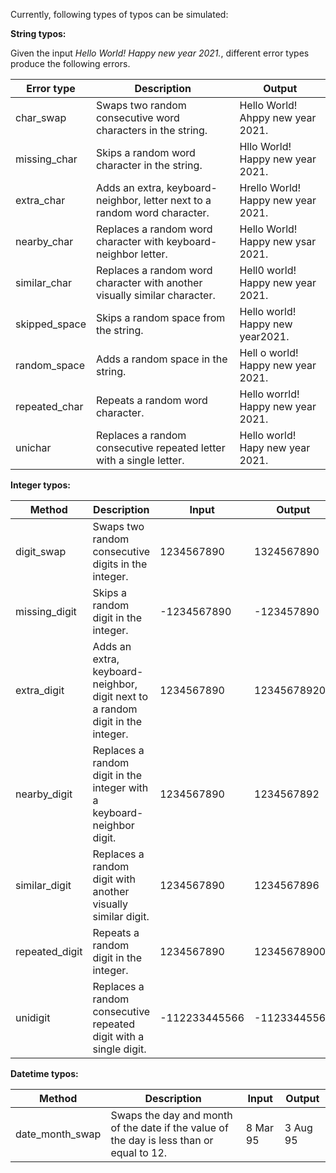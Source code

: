 Currently, following types of typos can be simulated:

**String typos:** 

Given the input _Hello World! Happy new year 2021._, different error types produce the following errors.

| Error type    | Description                                                               | Output                             |
|---------------|---------------------------------------------------------------------------|------------------------------------|
| char_swap     | Swaps two random consecutive word characters in the string.               | Hello World! Ahppy new year 2021.  |
| missing_char  | Skips a random word character in the string.                              | Hllo World! Happy new year 2021.   |
| extra_char    | Adds an extra, keyboard-neighbor, letter next to a random word character. | Hrello World! Happy new year 2021. |
| nearby_char   | Replaces a random word character with keyboard-neighbor letter.           | Hello World! Happy new ysar 2021.  |
| similar_char  | Replaces a random word character with another visually similar character. | Hell0 world! Happy new year 2021.  |
| skipped_space | Skips a random space from the string.                                     | Hello world! Happy new year2021.   |
| random_space  | Adds a random space in the string.                                        | Hell o world! Happy new year 2021. |
| repeated_char | Repeats a random word character.                                          | Hello worrld! Happy new year 2021. |
| unichar       | Replaces a random consecutive repeated letter with a single letter.       | Hello world! Hapy new year 2021.   |

**Integer typos:** 

| Method         | Description                                                                    | Input         | Output       |
|----------------|--------------------------------------------------------------------------------|---------------|--------------|
| digit_swap     | Swaps two random consecutive digits in the integer.                            | 1234567890    | 1324567890   |
| missing_digit  | Skips a random digit in the integer.                                           | -1234567890   | -123457890   |
| extra_digit    | Adds an extra, keyboard-neighbor, digit next to a random digit in the integer. | 1234567890    | 12345678920  |
| nearby_digit   | Replaces a random digit in the integer with a keyboard-neighbor digit.         | 1234567890    | 1234567892   |
| similar_digit  | Replaces a random digit with another visually similar digit.                   | 1234567890    | 1234567896   |
| repeated_digit | Repeats a random digit in the integer.                                         | 1234567890    | 12345678900  |
| unidigit       | Replaces a random consecutive repeated digit with a single digit.              | -112233445566 | -11233445566 |

**Datetime typos:** 

| Method          | Description                                                                              | Input    | Output   |
|-----------------|------------------------------------------------------------------------------------------|----------|----------|
| date_month_swap | Swaps the day and month of the date if the value of the day is less than or equal to 12. | 8 Mar 95 | 3 Aug 95 |